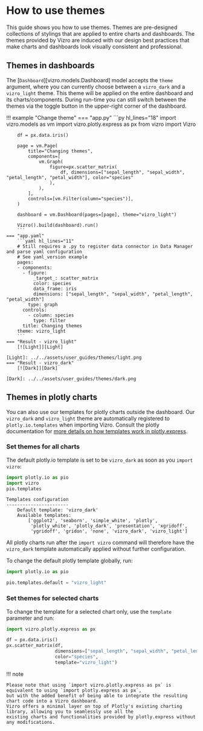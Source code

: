 # How to use themes

This guide shows you how to use themes. Themes are pre-designed collections of stylings that are applied to entire charts and dashboards.
The themes provided by Vizro are induced with our design best practices that make charts and dashboards look visually consistent and professional.

## Themes in dashboards
The [`Dashboard`][vizro.models.Dashboard] model accepts the `theme` argument, where you can currently choose between
a `vizro_dark` and a `vizro_light` theme. This theme will be applied on the entire dashboard and its charts/components. During run-time
you can still switch between the themes via the toggle button in the upper-right corner of the dashboard.

!!! example "Change theme"
    === "app.py"
        ```py hl_lines="18"
        import vizro.models as vm
        import vizro.plotly.express as px
        from vizro import Vizro

        df = px.data.iris()

        page = vm.Page(
            title="Changing themes",
            components=[
                vm.Graph(
                    figure=px.scatter_matrix(
                        df, dimensions=["sepal_length", "sepal_width", "petal_length", "petal_width"], color="species"
                    ),
                ),
            ],
            controls=[vm.Filter(column="species")],
        )

        dashboard = vm.Dashboard(pages=[page], theme="vizro_light")

        Vizro().build(dashboard).run()
        ```
    === "app.yaml"
        ```yaml hl_lines="11"
        # Still requires a .py to register data connector in Data Manager and parse yaml configuration
        # See yaml_version example
        pages:
        - components:
          - figure:
              _target_: scatter_matrix
              color: species
              data_frame: iris
              dimensions: ["sepal_length", "sepal_width", "petal_length", "petal_width"]
            type: graph
          controls:
            - column: species
              type: filter
          title: Changing themes
        theme: vizro_light
        ```
    === "Result - vizro_light"
        [![Light]][Light]

    [Light]: ../../assets/user_guides/themes/light.png
    === "Result - vizro_dark"
        [![Dark]][Dark]

    [Dark]: ../../assets/user_guides/themes/dark.png


## Themes in plotly charts
You can also use our templates for plotly charts outside the dashboard.
Our `vizro_dark` and `vizro_light` theme are automatically registered to `plotly.io.templates` when importing Vizro.
Consult the plotly documentation for [more details on how templates work in plotly.express](https://plotly.com/python/templates/#theming-and-templates).

### Set themes for all charts
The default plotly.io template is set to be `vizro_dark` as soon as you `import vizro`:

```py
import plotly.io as pio
import vizro
pio.templates
```


```text title="Result"
Templates configuration
-----------------------
    Default template: 'vizro_dark'
    Available templates:
        ['ggplot2', 'seaborn', 'simple_white', 'plotly',
         'plotly_white', 'plotly_dark', 'presentation', 'xgridoff',
         'ygridoff', 'gridon', 'none', 'vizro_dark', 'vizro_light']
```


All plotly charts run after the `import vizro` command will therefore have the `vizro_dark` template automatically
applied without further configuration.

To change the default plotly template globally, run:

```python
import plotly.io as pio

pio.templates.default = "vizro_light"
```

### Set themes for selected charts
To change the template for a selected chart only, use the `template` parameter and run:

```python
import vizro.plotly.express as px

df = px.data.iris()
px.scatter_matrix(df,
                  dimensions=["sepal_length", "sepal_width", "petal_length", "petal_width"],
                  color="species",
                  template="vizro_light")
```

!!! note

    Please note that using `import vizro.plotly.express as px` is equivalent to using `import plotly.express as px`,
    but with the added benefit of being able to integrate the resulting chart code into a Vizro dashboard.
    Vizro offers a minimal layer on top of Plotly's existing charting library, allowing you to seamlessly use all the
    existing charts and functionalities provided by plotly.express without any modifications.
